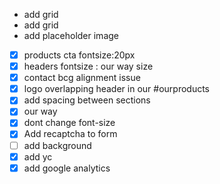 - add grid
- add grid 
- add placeholder image
- [x]   products cta fontsize:20px
- [x]   headers fontsize : our way size
- [x]   contact bcg alignment issue
- [x]   logo overlapping header in our #ourproducts
- [x]   add spacing between sections
- [x]   our way
  - [x]   dont change font-size 
- [x]   Add recaptcha to form
- [ ]   add background
- [x]   add yc
- [x]   add google analytics
